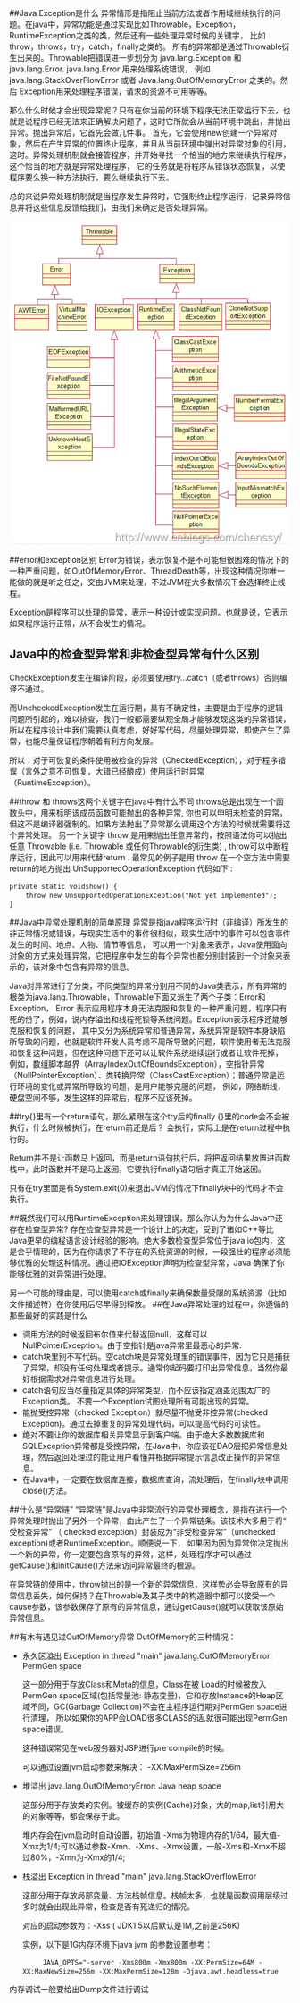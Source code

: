 ##Java Exception是什么
异常情形是指阻止当前方法或者作用域继续执行的问题。在java中，异常功能是通过实现比如Throwable，Exception，RuntimeException之类的类，然后还有一些处理异常时候的关键字，
比如throw，throws，try，catch，finally之类的。 所有的异常都是通过Throwable衍生出来的。Throwable把错误进一步划分为 java.lang.Exception 和 java.lang.Error.  java.lang.Error 用来处理系统错误，
例如java.lang.StackOverFlowError 或者 Java.lang.OutOfMemoryError 之类的。然后 Exception用来处理程序错误，请求的资源不可用等等。


那么什么时候才会出现异常呢？只有在你当前的环境下程序无法正常运行下去，也就是说程序已经无法来正确解决问题了，这时它所就会从当前环境中跳出，并抛出异常。抛出异常后，它首先会做几件事。
首先，它会使用new创建一个异常对象，然后在产生异常的位置终止程序，并且从当前环境中弹出对异常对象的引用，这时。异常处理机制就会接管程序，并开始寻找一个恰当的地方来继续执行程序，这个恰当的地方就是异常处理程序，
它的任务就是将程序从错误状态恢复，以使程序要么换一种方法执行，要么继续执行下去。

总的来说异常处理机制就是当程序发生异常时，它强制终止程序运行，记录异常信息并将这些信息反馈给我们，由我们来确定是否处理异常。

![Exception](https://github.com/XFHNever/JobPrepare/blob/master/images/exception1-1.png)

##error和exception区别
Error为错误，表示恢复不是不可能但很困难的情况下的一种严重问题，如OutOfMemoryError、ThreadDeath等，出现这种情况你唯一能做的就是听之任之，交由JVM来处理，不过JVM在大多数情况下会选择终止线程。

Exception是程序可以处理的异常，表示一种设计或实现问题。也就是说，它表示如果程序运行正常，从不会发生的情况。
## Java中的检查型异常和非检查型异常有什么区别
CheckException发生在编译阶段，必须要使用try…catch（或者throws）否则编译不通过。

而UncheckedException发生在运行期，具有不确定性，主要是由于程序的逻辑问题所引起的，难以排查，我们一般都需要纵观全局才能够发现这类的异常错误，
所以在程序设计中我们需要认真考虑，好好写代码，尽量处理异常，即使产生了异常，也能尽量保证程序朝着有利方向发展。

所以：对于可恢复的条件使用被检查的异常（CheckedException），对于程序错误（言外之意不可恢复，大错已经酿成）使用运行时异常（RuntimeException）。

##throw 和 throws这两个关键字在java中有什么不同
throws总是出现在一个函数头中，用来标明该成员函数可能抛出的各种异常, 你也可以申明未检查的异常，但这不是编译器强制的。如果方法抛出了异常那么调用这个方法的时候就需要将这个异常处理。
另一个关键字  throw 是用来抛出任意异常的，按照语法你可以抛出任意 Throwable (i.e. Throwable 或任何Throwable的衍生类) , throw可以中断程序运行，因此可以用来代替return . 
最常见的例子是用 throw 在一个空方法中需要return的地方抛出 UnSupportedOperationException 代码如下 :

    private static voidshow() {  
        throw new UnsupportedOperationException("Not yet implemented");
    }
    
##Java中异常处理机制的简单原理
异常是指java程序运行时（非编译）所发生的非正常情况或错误，与现实生活中的事件很相似，现实生活中的事件可以包含事件发生的时间、地点、人物、情节等信息，
可以用一个对象来表示，Java使用面向对象的方式来处理异常，它把程序中发生的每个异常也都分别封装到一个对象来表示的，该对象中包含有异常的信息。

Java对异常进行了分类，不同类型的异常分别用不同的Java类表示，所有异常的根类为java.lang.Throwable，Throwable下面又派生了两个子类：Error和Exception，
Error 表示应用程序本身无法克服和恢复的一种严重问题，程序只有死的份了，例如，说内存溢出和线程死锁等系统问题。Exception表示程序还能够克服和恢复的问题，
其中又分为系统异常和普通异常，系统异常是软件本身缺陷所导致的问题，也就是软件开发人员考虑不周所导致的问题，软件使用者无法克服和恢复这种问题，但在这种问题下还可以让软件系统继续运行或者让软件死掉，
例如，数组脚本越界（ArrayIndexOutOfBoundsException），空指针异常（NullPointerException）、类转换异常（ClassCastException）；普通异常是运行环境的变化或异常所导致的问题，是用户能够克服的问题，
例如，网络断线，硬盘空间不够，发生这样的异常后，程序不应该死掉。

##try{}里有一个return语句，那么紧跟在这个try后的finally {}里的code会不会被执行，什么时候被执行，在return前还是后？
会执行，实际上是在return过程中执行的。

Return并不是让函数马上返回，而是return语句执行后，将把返回结果放置进函数栈中，此时函数并不是马上返回，它要执行finally语句后才真正开始返回。

只有在try里面是有System.exit(0)来退出JVM的情况下finally块中的代码才不会执行。

##既然我们可以用RuntimeException来处理错误，那么你认为为什么Java中还存在检查型异常?
存在检查型异常是一个设计上的决定，受到了诸如C++等比Java更早的编程语言设计经验的影响。绝大多数检查型异常位于java.io包内，这是合乎情理的，因为在你请求了不存在的系统资源的时候，一段强壮的程序必须能够优雅的处理这种情况。通过把IOException声明为检查型异常，Java 确保了你能够优雅的对异常进行处理。

另一个可能的理由是，可以使用catch或finally来确保数量受限的系统资源（比如文件描述符）在你使用后尽早得到释放。
##在Java异常处理的过程中，你遵循的那些最好的实践是什么
- 调用方法的时候返回布尔值来代替返回null，这样可以 NullPointerException。由于空指针是java异常里最恶心的异常.
- catch块里别不写代码。空catch块是异常处理里的错误事件，因为它只是捕获了异常，却没有任何处理或者提示。通常你起码要打印出异常信息，当然你最好根据需求对异常信息进行处理。
- catch语句应当尽量指定具体的异常类型，而不应该指定涵盖范围太广的Exception类。 不要一个Exception试图处理所有可能出现的异常。
- 能抛受控异常（checked Exception）就尽量不抛受非控异常(checked Exception)。通过去掉重复的异常处理代码，可以提高代码的可读性。
- 绝对不要让你的数据库相关异常显示到客户端。由于绝大多数数据库和SQLException异常都是受控异常，在Java中，你应该在DAO层把异常信息处理，然后返回处理过的能让用户看懂并根据异常提示信息改正操作的异常信息。
- 在Java中，一定要在数据库连接，数据库查询，流处理后，在finally块中调用close()方法。

##什么是“异常链”
“异常链”是Java中非常流行的异常处理概念，是指在进行一个异常处理时抛出了另外一个异常，由此产生了一个异常链条。该技术大多用于将“ 受检查异常” （ checked exception）封装成为“非受检查异常”（unchecked exception)或者RuntimeException。顺便说一下，
如果因为因为异常你决定抛出一个新的异常，你一定要包含原有的异常，这样，处理程序才可以通过getCause()和initCause()方法来访问异常最终的根源。

在异常链的使用中，throw抛出的是一个新的异常信息，这样势必会导致原有的异常信息丢失，如何保持？在Throwable及其子类中的构造器中都可以接受一个cause参数，该参数保存了原有的异常信息，通过getCause()就可以获取该原始异常信息。

##有木有遇见过OutOfMemory异常
OutOfMemory的三种情况：

- 永久区溢出 Exception in thread "main" java.lang.OutOfMemoryError: PermGen space

    这一部分用于存放Class和Meta的信息，Class在被 Load的时候被放入PermGen space区域(包括常量池: 静态变量)，它和存放Instance的Heap区域不同，GC(Garbage Collection)不会在主程序运行期对PermGen space进行清理，
    所以如果你的APP会LOAD很多CLASS的话,就很可能出现PermGen space错误。
    
    这种错误常见在web服务器对JSP进行pre compile的时候。
    
    可以通过设置jvm启动参数来解决： -XX:MaxPermSize=256m
- 堆溢出 java.lang.OutOfMemoryError: Java heap space

    这部分用于存放类的实例。被缓存的实例(Cache)对象，大的map,list引用大的对象等等，都会保存于此。
    
    堆内存会在jvm启动时自动设置，初始值 -Xms为物理内存的1/64，最大值-Xmx为1/4;可以通过参数-Xmn、-Xms、-Xmx设置，一般-Xms和-Xmx不超过80%，-Xmn为-Xmx的1/4;
- 栈溢出 Exception in thread "main" java.lang.StackOverflowError

    这部分用于存放局部变量、方法栈帧信息。栈帧太多，也就是函数调用层级过多时就会出现此异常，检查是否有死递归的情况。
    
    对应的启动参数为：-Xss ( JDK1.5以后默认是1M,之前是256K)
    
    实例，以下是1G内存环境下java jvm 的参数设置参考：
        
           JAVA_OPTS="-server -Xms800m -Xmx800m -XX:PermSize=64M -XX:MaxNewSize=256m -XX:MaxPermSize=128m -Djava.awt.headless=true
           
内存调试一般要给出Dump文件进行调试


